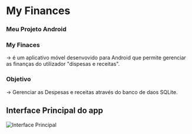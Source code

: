 <h1>My Finances</h1>
<h3>Meu Projeto Android</h3>
<h3>My Finaces</h3>-> é um aplicativo móvel desenvovido para Android que permite gerenciar as finanças do utilizador "dispesas e receitas".
<h3>Objetivo</h3>-> Gerenciar as Despesas e receitas através do banco de daos SQLite.

<h2>Interface Principal do app</h2>
<img src="https://user-images.githubusercontent.com/48354097/54880592-15ab5680-4e3e-11e9-8816-29d80fa6f34d.png" alt="Interface Principal">
